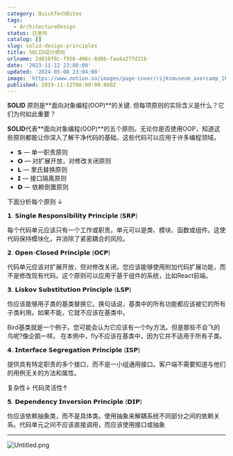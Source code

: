 ```yaml
---
category: QuickTechBites
tags:
  - ArchitectureDesign
status: 已发布
catalog: []
slug: solid-design-principles
title: SOLID设计原则
urlname: 2d810f8c-f950-406c-8d0b-faa4a27fd21b
date: '2023-11-12 23:08:00'
updated: '2024-05-08 23:04:00'
image: 'https://www.notion.so/images/page-cover/rijksmuseum_avercamp_1620.jpg'
published: 2019-11-12T08:00:00.000Z
---
```


**SOLID** 原则是**面向对象编程(OOP)**的关键. 但每项原则的实际含义是什么？它们为何如此重要？


**SOLID**代表**面向对象编程(OOP)**的五个原则。无论你是否使用OOP，知道这些原则都能让你深入了解干净代码的基础，这些代码可以应用于许多编程领域。

- 𝗦 — 单一职责原则
- 𝗢 — 对扩展开放，对修改关闭原则
- 𝗟 — 里氏替换原则
- 𝗜 — 接口隔离原则
- 𝗗 — 依赖倒置原则

下面分析每个原则 ↓


𝟭. 𝗦𝗶𝗻𝗴𝗹𝗲 𝗥𝗲𝘀𝗽𝗼𝗻𝘀𝗶𝗯𝗶𝗹𝗶𝘁𝘆 𝗣𝗿𝗶𝗻𝗰𝗶𝗽𝗹𝗲 (𝗦𝗥𝗣)


每个代码单元应该只有一个工作或职责。单元可以是类、模块、函数或组件。这使代码保持模块化，并消除了紧密耦合的风险。


𝟮. 𝗢𝗽𝗲𝗻-𝗖𝗹𝗼𝘀𝗲𝗱 𝗣𝗿𝗶𝗻𝗰𝗶𝗽𝗹𝗲 (𝗢𝗖𝗣)


代码单元应该对扩展开放，但对修改关闭。您应该能够使用附加代码扩展功能，而不是修改现有代码。这个原则可以应用于基于组件的系统，比如React前端。


𝟯. 𝗟𝗶𝘀𝗸𝗼𝘃 𝗦𝘂𝗯𝘀𝘁𝗶𝘁𝘂𝘁𝗶𝗼𝗻 𝗣𝗿𝗶𝗻𝗰𝗶𝗽𝗹𝗲 (𝗟𝗦𝗣)


你应该能够用子类的基类替换它。换句话说，基类中的所有功能都应该被它的所有子类利用。如果不能，它就不应该在基类中。


Bird基类就是一个例子。您可能会认为它应该有一个fly方法。但是那些不会飞的鸟呢?像企鹅一样。
在本例中，fly不应该在基类中，因为它并不适用于所有子类。


𝟰. 𝗜𝗻𝘁𝗲𝗿𝗳𝗮𝗰𝗲 𝗦𝗲𝗴𝗿𝗲𝗴𝗮𝘁𝗶𝗼𝗻 𝗣𝗿𝗶𝗻𝗰𝗶𝗽𝗹𝗲 (𝗜𝗦𝗣)


提供具有特定职责的多个接口，而不是一小组通用接口。客户端不需要知道与他们的用例无关的方法和属性。


复杂性↓
代码灵活性↑


𝟱. 𝗗𝗲𝗽𝗲𝗻𝗱𝗲𝗻𝗰𝘆 𝗜𝗻𝘃𝗲𝗿𝘀𝗶𝗼𝗻 𝗣𝗿𝗶𝗻𝗰𝗶𝗽𝗹𝗲 (𝗗𝗜𝗣)


你应该依赖抽象类，而不是具体类。使用抽象来解耦系统不同部分之间的依赖关系。代码单元之间不应该直接调用，而应该使用接口或抽象


---


![Untitled.png](https://prod-files-secure.s3.us-west-2.amazonaws.com/5d24fe63-e567-4804-86f9-9fdc62e13082/6fc4afd3-478b-4aaf-9884-0a3f8e406a71/Untitled.png?X-Amz-Algorithm=AWS4-HMAC-SHA256&X-Amz-Content-Sha256=UNSIGNED-PAYLOAD&X-Amz-Credential=ASIAZI2LB466Z55UTKT6%2F20250312%2Fus-west-2%2Fs3%2Faws4_request&X-Amz-Date=20250312T213458Z&X-Amz-Expires=3600&X-Amz-Security-Token=IQoJb3JpZ2luX2VjEH0aCXVzLXdlc3QtMiJHMEUCIB%2BzQ3H5vShbKCBINR6fD4hn1bPj%2FFv6W3E0RczBMF3gAiEAik5HFs0oiEj1%2FNZjnco6PubZOUSECkYigbnlGkRStLMqiAQIxv%2F%2F%2F%2F%2F%2F%2F%2F%2F%2FARAAGgw2Mzc0MjMxODM4MDUiDNOLvhfhJBL5pA6VGSrcAzOuEife3OOVPAX2tcRP%2FiMV8xQYfr%2F2%2Fwnp37svzaFh2F8NCcQ1tbMR%2BTqFKowZyy4AN2vGcgegHv6yZnXgcnAWFMuZl3k1Yd9m7dXjY7k%2FQm1tHq3C1z3W8EjAwmf05aZIxz8798tlq5NkjdtZW57lapygHqOJySbe2S%2Buv9%2Fww6wLiqGpbBfN%2BLr7QcSdDurDE07AvZfFLSJJGuXAKjCIRbAtQzOKU4dWCA%2FMqCMG%2BYR%2FZshp1vApNEu6V7G9S6zBid4UsEmirLrxqx1LG4oqE4Tb4olmkUTSfavvosrh8d6q0F9qdXUNBmYqnSEljB%2BlbT%2BdhAdQ%2Fm%2BUnwzndztsRzTyt5eFKzxshEAhjWsq1k7Oy6xm6Ww%2FmR6ytYVCThjpc8foXYDN%2F%2B4NluHWnNVisEIZ3yRyHIfJknxSMRUMcACV4e0H1m1nMpYE0e2rvtkX0kOEFIq8OgA6H%2BYv%2BWCpW%2FcmGhN99QaSXbqhidbV94BEvZT9adPeYu17Sx3i9EX6CKScjQb2%2BqClAlwUatCVZytxdU%2BXiE2092dOTEv%2Bbx18Spcc3bFP2OzMGSqOP67kRIbFg0Vzj%2FMGpZhVYvbCRoOKFAqJJFuGU06%2FzAYYXOBH5KzXcdBX3VFAMPPix74GOqUB9kyfk6TEy6CHxqJpw5pqayTV7MGdfk8XUxohQK21AuGvWRyB9Qt0gyWmDXUA%2BmwrMhEZ11px6F8XTLxN73fHyimOItNxcfi4QaTY7qA4E6WOb3Yl0WcxAyVje5JNiGwtI7k5NCsywyp0Ex2k070SRrOZm6R0a4drHKl9U4T65qFBHjfLiCllNokMIlxdj06Lihz%2BnYq4kkgHigEI2jsYklahTeLM&X-Amz-Signature=06986ca7ab653c1b0f183fc098086c16986b5bd078eef27b42033ea569d70af0&X-Amz-SignedHeaders=host&x-id=GetObject)

